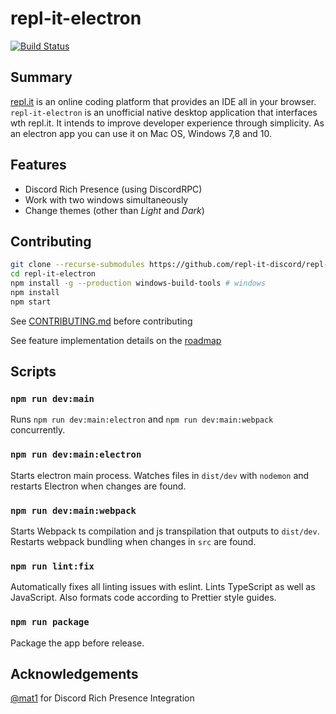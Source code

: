 # repl-it-electron

[![Build Status](https://travis-ci.org/repl-it-discord/repl.it-electron.svg?branch=master)](https://travis-ci.org/repl-it-discord/repl-it-electron)

## Summary
[repl.it](https://repl.it) is an online coding platform that provides an IDE all in your browser. `repl-it-electron` is an unofficial native desktop application that interfaces wth repl.it. It intends to improve developer experience through simplicity. As an electron app you can use it on Mac OS, Windows 7,8 and 10.

## Features
* Discord Rich Presence (using DiscordRPC)
* Work with two windows simultaneously
* Change themes (other than *Light* and *Dark*)

## Contributing

```bash
git clone --recurse-submodules https://github.com/repl-it-discord/repl-it-electron
cd repl-it-electron
npm install -g --production windows-build-tools # windows
npm install
npm start
```

See [CONTRIBUTING.md](./.github/CONTRIBUTING.md) before contributing

See feature implementation details on the [roadmap](https://github.com/repl-it-discord/repl-it-electron/projects)

## Scripts

### `npm run dev:main`

Runs `npm run dev:main:electron` and `npm run dev:main:webpack` concurrently.

### `npm run dev:main:electron`

Starts electron main process. Watches files in `dist/dev` with `nodemon` and restarts Electron when changes are found.

### `npm run dev:main:webpack`

Starts Webpack ts compilation and js transpilation that outputs to `dist/dev`. Restarts webpack bundling when changes in `src` are found.

### `npm run lint:fix`

Automatically fixes all linting issues with eslint. Lints TypeScript as well as JavaScript. Also formats code according to Prettier style guides.

### `npm run package`

Package the app before release.

## Acknowledgements

[@mat1](https://repl.it/@mat1) for Discord Rich Presence Integration
